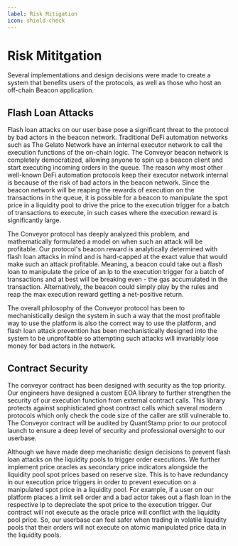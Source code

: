 ```yaml
---
label: Risk Mitigation
icon: shield-check
---
```


# Risk Mititgation
Several implementations and design decisions were made to create a system that benefits users of the protocols, as well as those who host an off-chain Beacon application. 

## Flash Loan Attacks
Flash loan attacks on our user base pose a significant threat to the protocol by bad actors in the beacon network. Traditional DeFi automation networks such as The Gelato Network have an internal executor network to call the execution functions of the on-chain logic. The Conveyor beacon network is completely democratized, allowing anyone to spin up a beacon client and start executing incoming orders in the queue. The reason why most other well-known DeFi automation protocols keep their executor network internal is because of the risk of bad actors in the beacon network. Since the beacon network will be reaping the rewards of execution on the transactions in the queue, it is possible for a beacon to manipulate the spot price in a liquidity pool to drive the price to the execution trigger for a batch of transactions to execute, in such cases where the execution reward is significantly large. 

The Conveyor protocol has deeply analyzed this problem, and mathematically formulated a model on when such an attack will be profitable. Our protocol's beacon reward is analytically determined with flash loan attacks in mind and is hard-capped at the exact value that would make such an attack profitable. Meaning, a beacon could take out a flash loan to manipulate the price of an lp to the execution trigger for a batch of transactions and at best will be breaking even - the gas accumulated in the transaction. Alternatively, the beacon could simply play by the rules and reap the max execution reward getting a net-positive return. 

The overall philosophy of the Conveyor protocol has been to mechanistically design the system in such a way that the most profitable way to use the platform is also the correct way to use the platform, and flash loan attack prevention has been mechanistically designed into the system to be unprofitable so attempting such attacks will invariably lose money for bad actors in the network. 

## Contract Security
The conveyor contract has been designed with security as the top priority. Our engineers have designed a custom EOA library to further strengthen the security of our execution function from external contract calls. This library protects against sophisticated ghost contract calls which several modern protocols which only check the code size of the caller are still vulnerable to. 
The Conveyor contract will be audited by QuantStamp prior to our protocol launch to ensure a deep level of security and professional oversight to our userbase.

Although we have made deep mechanistic design decisions to prevent flash loan attacks on the liquidity pools to trigger order executions. We further implement price oracles as secondary price indicators alongside the liquidity pool spot prices based on reserve size. This is to have redundancy in our execution price triggers in order to prevent execution on a manipulated spot price in a liquidity pool. For example, if a user on our platform places a limit sell order and a bad actor takes out a flash loan in the respective lp to depreciate the spot price to the execution trigger. Our contract will not execute as the oracle price will conflict with the liquidity pool price. So, our userbase can feel safer when trading in volatile liquidity pools that their orders will not execute on atomic manipulated price data in the liquidity pools. 